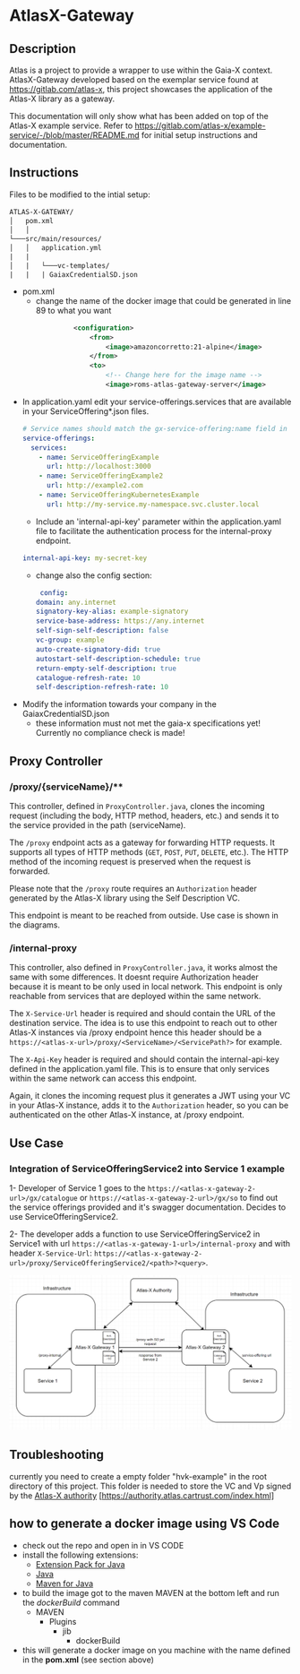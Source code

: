 # AtlasX-Gateway

## Description

Atlas is a project to provide a wrapper to use within the Gaia-X context. 
AtlasX-Gateway developed based on the exemplar service found at https://gitlab.com/atlas-x, this project showcases the application of the Atlas-X library as a gateway. 

This documentation will only show what has been added on top of the Atlas-X example service. 
Refer to https://gitlab.com/atlas-x/example-service/-/blob/master/README.md for initial setup instructions and documentation.

## Instructions

Files to be modified to the intial setup:
```
ATLAS-X-GATEWAY/
│   pom.xml     
│   │
└───src/main/resources/
│   │   application.yml
|   |
│   |   └───vc-templates/
|   |   | GaiaxCredentialSD.json
```
* pom.xml
   * change the name of the docker image that could be generated in line 89 to what you want
```xml
                <configuration>
                    <from>
                        <image>amazoncorretto:21-alpine</image>
                    </from>
                    <to>
                        <!-- Change here for the image name -->
                        <image>roms-atlas-gateway-server</image>
```
* In application.yaml edit your service-offerings.services that are available in your ServiceOffering*.json files.
    ```yml
    # Service names should match the gx-service-offering:name field in the ServiceOffering*.json files as that is only how someone can figure what services you are offering 
    service-offerings:
      services:
        - name: ServiceOfferingExample
          url: http://localhost:3000
        - name: ServiceOfferingExample2
          url: http://example2.com
        - name: ServiceOfferingKubernetesExample
          url: http://my-service.my-namespace.svc.cluster.local
    ```
  *  Include an 'internal-api-key' parameter within the application.yaml file to facilitate the authentication process for the internal-proxy endpoint.
    ```yml
    internal-api-key: my-secret-key
    ```
  * change also the config section:
    ```yml
     config:
    domain: any.internet                                              # change here to your domain
    signatory-key-alias: example-signatory
    service-base-address: https://any.internet                        # change here to corresponding base URL of the service endpoit
    self-sign-self-description: false
    vc-group: example
    auto-create-signatory-did: true
    autostart-self-description-schedule: true
    return-empty-self-description: true
    catalogue-refresh-rate: 10                                        # change here to a smaller value for easier testing
    self-description-refresh-rate: 10                                 # change here to a smaller value for easier testing
    ```  
* Modify the information towards your company in the GaiaxCredentialSD.json
   * these information must not met the gaia-x specifications yet! Currently no compliance check is made!

  
## Proxy Controller

### /proxy/{serviceName}/**

This controller, defined in `ProxyController.java`, clones the incoming request (including the body, HTTP method, headers, etc.) and sends it to the service provided in the path (serviceName).

The `/proxy` endpoint acts as a gateway for forwarding HTTP requests. It supports all types of HTTP methods (`GET`, `POST`, `PUT`, `DELETE`, etc.). The HTTP method of the incoming request is preserved when the request is forwarded.

Please note that the `/proxy` route requires an `Authorization` header generated by the Atlas-X library using the Self Description VC.

This endpoint is meant to be reached from outside. Use case is shown in the diagrams.

### /internal-proxy

This controller, also defined in `ProxyController.java`, it works almost the same with some differences. It doesnt require Authorization header because it is meant to be only used in local network. This endpoint is only reachable from services that are deployed within the same network. 

The `X-Service-Url` header is required and should contain the URL of the destination service. The idea is to use this endpoint to reach out to other Atlas-X instances via /proxy endpoint hence this header should be a `https://<atlas-x-url>/proxy/<ServiceName>/<ServicePath?>` for example.

The `X-Api-Key` header is required and should contain the internal-api-key defined in the application.yaml file. This is to ensure that only services within the same network can access this endpoint.

Again, it clones the incoming request plus it generates a JWT using your VC in your Atlas-X instance, adds it to the `Authorization` header, so you can be authenticated on the other Atlas-X instance, at /proxy endpoint.

## Use Case

### Integration of ServiceOfferingService2 into Service 1 example

1- Developer of Service 1 goes to the `https://<atlas-x-gateway-2-url>/gx/catalogue` or `https://<atlas-x-gateway-2-url>/gx/so` to find out the service offerings provided and it's swagger documentation. Decides to use ServiceOfferingService2.

2- The developer adds a function to use ServiceOfferingService2 in Service1 with url `https://<atlas-x-gateway-1-url>/internal-proxy` and with header `X-Service-Url`: `https://<atlas-x-gateway-2-url>/proxy/ServiceOfferingService2/<path>?<query>`.

<img src="docs/usecase-diagram.png" alt="" />

## Troubleshooting
 currently you need to create a empty folder "hvk-example" in the root directory of this project. This folder is needed to store the VC and Vp signed by the [Atlas-X authority](https://authority.atlas.cartrust.com/index.html) [https://authority.atlas.cartrust.com/index.html]

## how to generate a docker image using VS Code
* check out the repo and open in in VS CODE
* install the following extensions:
   * [Extension Pack for Java](https://marketplace.visualstudio.com/items?itemName=vscjava.vscode-java-pack)
   * [Java](https://marketplace.visualstudio.com/items?itemName=Oracle.oracle-java)
   * [Maven for Java](https://marketplace.visualstudio.com/items?itemName=vscjava.vscode-maven)
*  to build the image got to the maven MAVEN at the bottom left and run the *dockerBuild* command
    * MAVEN
        * Plugins
            * jib
                * dockerBuild
* this will generate a docker image on you machine with the name defined in the **pom.xml** (see section above)
